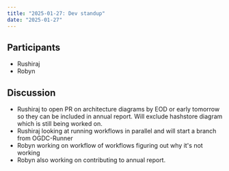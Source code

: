 ```yaml
---
title: "2025-01-27: Dev standup"
date: "2025-01-27"
---
```


## Participants

* Rushiraj
* Robyn


## Discussion

* Rushiraj to open PR on architecture diagrams by EOD or early tomorrow so they can be included in annual report. Will exclude hashstore diagram which is still being worked on.
* Rushiraj looking at running workflows in parallel and will start a branch from OGDC-Runner
* Robyn working on workflow of workflows figuring out why it's not working
* Robyn also working on contributing to annual report.
